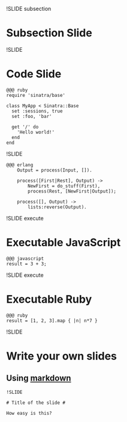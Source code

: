 !SLIDE subsection

# Subsection Slide #

!SLIDE

# Code Slide #

	@@@ ruby
	require 'sinatra/base'

	class MyApp < Sinatra::Base
	  set :sessions, true
	  set :foo, 'bar'

	  get '/' do
	    'Hello world!'
	  end
	end	

!SLIDE

    @@@ erlang
        Output = process(Input, []).

        process([First|Rest], Output) ->
            NewFirst = do_stuff(First),
            process(Rest, [NewFirst|Output]);

        process([], Output) ->
            lists:reverse(Output).

!SLIDE execute

# Executable JavaScript #

	@@@ javascript
	result = 3 + 3;

!SLIDE execute

# Executable Ruby #

	@@@ ruby
	result = [1, 2, 3].map { |n| n*7 }

!SLIDE

# Write your own slides #

## Using [markdown](http://daringfireball.net/projects/markdown/)

    !SLIDE
    
    # Title of the slide #
    
    How easy is this?
